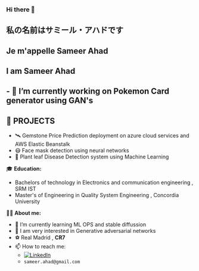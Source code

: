 <!--
**mxdara/mxdara** is a ✨ _special_ ✨ repository because its `README.md` (this file) appears on your GitHub profile.

Here are some ideas to get you started:

- 🔭 I’m currently working on Pokemon Card generator using GAN's
- 🌱 I’m currently learning ...
- 👯 I’m looking to collaborate on ...
- 🤔 I’m looking for help with ...
- 💬 Ask me about ...
- 📫 How to reach me: ...

- ⚡ Fun fact: ...
I am Sameer
-->
### Hi there 👋 

## 私の名前はサミール・アハドです
## Je m'appelle Sameer Ahad
## I am Sameer Ahad

## - 🔭 I’m currently working on Pokemon Card generator using GAN's

## **🪬 PROJECTS**
- 🛰️ Gemstone Price Prediction deployment on azure cloud services and AWS Elastic Beanstalk
- 😷 Face mask detection using neural networks
- 🌱 Plant leaf Disease Detection system using Machine Learning

:mortar_board: **Education:**
- Bachelors of technology in Electronics and communication engineering , SRM IST
- Master's of Engineering in Quality System Engineering , Concordia University 





👨‍🚀 **About me:**

- 🌱 I’m currently learning ML OPS and stable diffussion
- 🔭 I am very interested in Generative adversarial networks 
- ⚽ Real Madrid , **CR7**
- 📫 How to reach me:
  - [![LinkedIn](https://img.shields.io/badge/-LinkedIn-blue?style=flat&logo=Linkedin&logoColor=white)](https://www.linkedin.com/in/sameer-ahad-6760b3200/)
  - `sameer.ahad@gmail.com`
